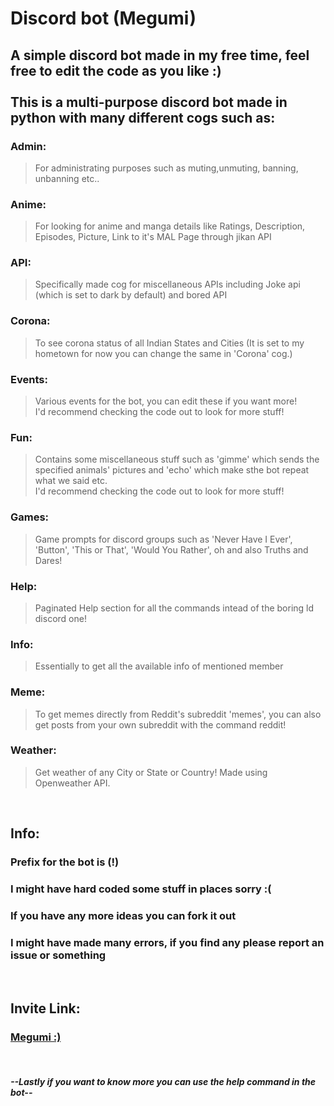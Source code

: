 # Discord bot (Megumi)
## **A simple discord bot made in my free time, feel free to edit the code as you like :)** <br /> <br />This is a multi-purpose discord bot made in python with many different cogs such as:

### Admin:
 > For administrating purposes such as muting,unmuting, banning, unbanning etc..

### Anime:
 > For looking for anime and manga details like Ratings, Description, Episodes, Picture, Link to it's MAL Page through jikan API
 
### API:
 > Specifically made cog for miscellaneous APIs including Joke api (which is set to dark by default) and bored API

### Corona:
 > To see corona status of all Indian States and Cities (It is set to my hometown for now you can change the same in 'Corona' cog.)

### Events:
 > Various events for the bot, you can edit these if you want more!
 <br />I'd recommend checking the code out to look for more stuff!
 
###  Fun:
 >  Contains some miscellaneous stuff such as 'gimme' which sends the specified animals' pictures and 'echo' which make sthe bot repeat what we said etc.
<br />I'd recommend checking the code out to look for more stuff!

### Games:
> Game prompts for discord groups such as 'Never Have I Ever', 'Button', 'This or That', 'Would You Rather', oh and also Truths and Dares!   

### Help:
> Paginated Help section for all the commands intead of the boring ld discord one!

### Info:
> Essentially to get all the available info of mentioned member

### Meme:
> To get memes directly from Reddit's subreddit 'memes', you can also get posts from your own subreddit with the command reddit!

### Weather:
> Get weather of any City or State or Country! Made using Openweather API.

<br />

## Info:
### Prefix for the bot is (**!**)
### I might have hard coded some stuff in places sorry :(
### If you have any more ideas you can fork it out
### I might have made  **many** errors, if you find any please report an issue or something <br />
<br />

## Invite Link:
### [Megumi :)](https://discord.com/api/oauth2/authorize?client_id=827285314623242300&permissions=8&scope=bot 'Invite Link')

<br />

#### _--Lastly if you want to know more you can use the help command in the bot--_
